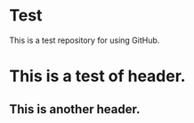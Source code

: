 # Test
 This is a test repository for using GitHub.
<h1> This is a test of header. </h1>
<h2> This is another header. </h2>
